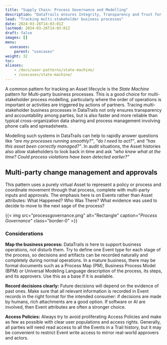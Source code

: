 ```yaml
---
title: "Supply Chain: Process Governance and Modelling"
description: "DataTrails ensures Integrity, Transparency and Trust for Supply Chains"
lead: "Tracking multi-stakeholder business processes"
date: 2024-03-26T14:03:01Z
lastmod: 2024-03-26T14:03:01Z
draft: false
images: []
menu: 
  usecases:
    parent: "usecases"
weight: 32
toc: 
aliases:
    - /docs/user-patterns/state-machine/
    - /usecases/state-machine/
---
```


A common pattern for tracking an Asset lifecycle is the *State Machine* pattern for Multi-party business processes. This is a good choice for multi-stakeholder process modelling, particularly where the order of operations is important or activities are triggered by actions of partners. Tracing multi-stakeholder business processes in DataTrails not only ensures transparency and accountability among parties, but is also faster and more reliable than typical cross-organization data sharing and process management involving phone calls and spreadsheets.

Modelling such systems in DataTrails can help to rapidly answer questions like *"are my processes running smoothly?"*, *"do I need to act?"*, and *"has this asset been correctly managed?"*. In audit situations, the Asset histories also allow stakeholders to look back in time and ask *"who knew what at the time? Could process violations have been detected earlier?"*

## Multi-party change management and approvals

This pattern uses a purely virtual Asset to represent a policy or process and coordinate movement through that process, complete with multi-party inputs and approvals. The emphasis here is on Events rather than Asset attributes: What Happened? Who Was There? What evidence was used to decide to move to the next sage of the process?

{{< img src="processgovernance.png" alt="Rectangle" caption="<em>Process Governance</em>" class="border-0" >}}

### Considerations

**Map the business process:** DataTrails is here to support business operations, not disturb them. Try to define one Event type for each stage of the process, so decisions and artifacts can be recorded naturally and completely during normal operations. In a mature business, there may be formal documents such as a Process Map (PM), Business Process Model (BPM) or Universal Modeling Language description of the process, its steps, and its approvers. Use this as a base if it is available.

**Record decisions clearly:** Future decisions will depend on the evidence of past ones. Make sure that all relevant information is recorded in Event records in the right format for the intended consumer: if decisions are made by humans, rich attachments are a good option. If software or AI are involved, then Event attributes are often a stronger choice.

**Access Policies:** Always try to avoid proliferating Access Policies and make as few as possible with clear user populations and access rights. Generally, all parties will need read access to all the Events in a Trail history, but it may be convenient to restrict Event write access to mirror real-world approvers and actors.  
